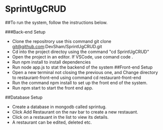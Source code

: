 # SprintUgCRUD

##To run the system, follow the instructions below.

###Back-end Setup
- Clone the repositrory use this command git clone git@github.com:DevSham/SprintUgCRUD.git
- Cd into the project directoy using the command "cd SprintUgCRUD"
- Open the project in an editor. If VSCode, use comand code .
- Run npm install to install dependencies
- Run node app.js to stat the backend of the system
##Front-end Setup
- Open a new terminal not closing the previous one, and Change directory to restaurant-front-end using command cd restaurant-front-end
- Run the command npm install to set up the front end of the system.
- Run npm start to start the front end app.

##Database Setup
- Create a database in mongodb called sprintug.
- Click Add Restaurant on the nav bar to create a new restauant.
- Click on a restauant in the list to view its details.
- A restaurant can be edited, deleted etc.